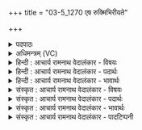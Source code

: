 +++
title = "03-5_1270 एष रुक्मिभिरीयते"

+++
<details><summary>पदपाठः</summary>

ए꣣षः꣢। रु꣣क्मि꣡भिः꣣। ई꣣यते। वाजी꣢। शु꣣भ्रे꣡भिः꣢। अ꣣ꣳशु꣡भिः꣢। प꣡तिः꣢꣯। सि꣡न्धू꣢꣯नाम्। भ꣡व꣢꣯न्। १२७०।
</details>

<details><summary>अधिमन्त्रम् (VC)</summary>

- पवमानः सोमः
- असितः काश्यपो देवलो वा
- गायत्री
- षड्जः
</details>

<details><summary>हिन्दी : आचार्य रामनाथ वेदालंकार - विषयः</summary>

अगले मन्त्र में जीवात्मा का वर्णन करते हैं।
</details>

<details><summary>हिन्दी : आचार्य रामनाथ वेदालंकार - पदार्थः</summary>

पदार्थान्वयभाषाः -  वाजी बलवान् (एषः) यह सोम जीवात्मा (सिन्धूनाम्) शरीरस्थ रक्तवाहिनी नाड़ियों का (पतिः) स्वामी (भवन्) होता हुआ (रुक्मिभिः) तेजस्वी (शुभ्रेभिः) स्वच्छ (अंशुभिः) मन,बुद्धि,प्राण,इन्द्रिय आदियों से (ईयते) कार्य करता है ॥५॥
</details>

<details><summary>हिन्दी : आचार्य रामनाथ वेदालंकार - भावार्थः</summary>

भावार्थभाषाः -  शरीर के अधिष्ठाता जीवात्मा को शरीरथ मन,बुद्धि,आदि तथा बाह्य साधनों को प्रयुक्त करके सदा ही उन्नति करनी चाहिए ॥५॥
</details>

<details><summary>संस्कृत : आचार्य रामनाथ वेदालंकार - विषयः</summary>

अथ जीवात्मानं वर्णयति।
</details>

<details><summary>संस्कृत : आचार्य रामनाथ वेदालंकार - पदार्थः</summary>

पदार्थान्वयभाषाः -  (वाजी) बलवान् (एषः) अयं सोमः जीवात्मा (सिन्धूनाम्) देहस्थानां रक्तवहानां नाडीनाम् (पतिः) स्वामी (भवन्) जायमानः सन् (रुक्मिभिः) तेजोमद्भिः।[रोचते इति रुक्मः,रुच दीप्तौ,युजिरुचितिजां कुश्च। उ० १।१४६ इति मक् प्रत्ययः,चकारस्य कुत्वं च।] (शुभ्रेभिः) स्वच्छैः (अंशुभिः) मनोबुद्धिप्राणेन्द्रियादिभिः (ईयते) व्यापारं करोति ॥५॥
</details>

<details><summary>संस्कृत : आचार्य रामनाथ वेदालंकार - भावार्थः</summary>

भावार्थभाषाः -  देहाधिष्ठात्रा जीवात्मना देहस्थानि मनोबुद्ध्यादीनि बाह्यानि च साधनानि प्रयुज्य सदैवोन्नतिः कार्या ॥५॥
</details>

<details><summary>संस्कृत : आचार्य रामनाथ वेदालंकार - पादटिप्पनी</summary>

टिप्पणी:   १. ऋ० ९।१५।५।
</details>